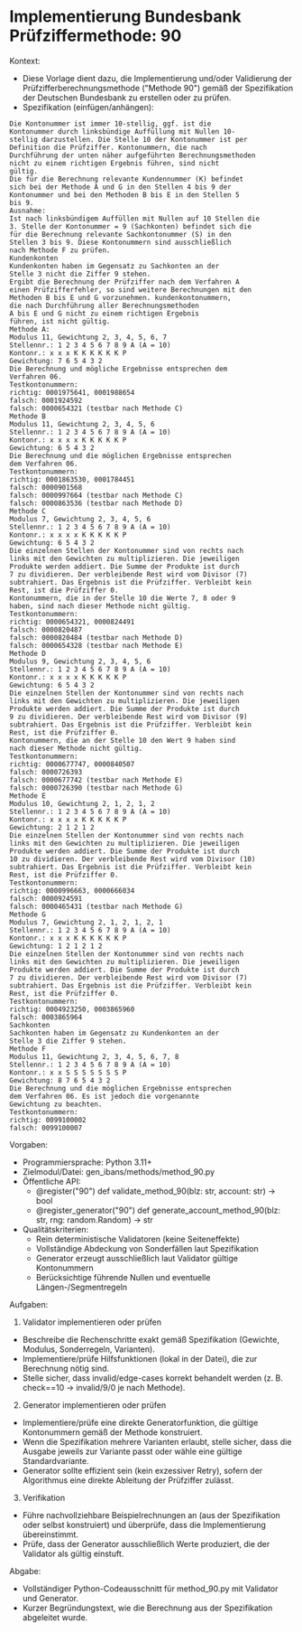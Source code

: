 # Implementierung Bundesbank Prüfziffermethode: 90

Kontext:
- Diese Vorlage dient dazu, die Implementierung und/oder Validierung der Prüfzifferberechnungsmethode ("Methode 90") gemäß der Spezifikation der Deutschen Bundesbank zu erstellen oder zu prüfen.
- Spezifikation (einfügen/anhängen):

```Text
Die Kontonummer ist immer 10-stellig, ggf. ist die
Kontonummer durch linksbündige Auffüllung mit Nullen 10-
stellig darzustellen. Die Stelle 10 der Kontonummer ist per
Definition die Prüfziffer. Kontonummern, die nach
Durchführung der unten näher aufgeführten Berechnungsmethoden
nicht zu einem richtigen Ergebnis führen, sind nicht
gültig.
Die für die Berechnung relevante Kundennummer (K) befindet
sich bei der Methode A und G in den Stellen 4 bis 9 der
Kontonummer und bei den Methoden B bis E in den Stellen 5
bis 9.
Ausnahme:
Ist nach linksbündigem Auffüllen mit Nullen auf 10 Stellen die
3. Stelle der Kontonummer = 9 (Sachkonten) befindet sich die
für die Berechnung relevante Sachkontonummer (S) in den
Stellen 3 bis 9. Diese Kontonummern sind ausschließlich
nach Methode F zu prüfen.
Kundenkonten
Kundenkonten haben im Gegensatz zu Sachkonten an der
Stelle 3 nicht die Ziffer 9 stehen.
Ergibt die Berechnung der Prüfziffer nach dem Verfahren A
einen Prüfzifferfehler, so sind weitere Berechnungen mit den
Methoden B bis E und G vorzunehmen. kundenkontonummern,
die nach Durchführung aller Berechnungsmethoden
A bis E und G nicht zu einem richtigen Ergebnis
führen, ist nicht gültig.
Methode A:
Modulus 11, Gewichtung 2, 3, 4, 5, 6, 7
Stellennr.: 1 2 3 4 5 6 7 8 9 A (A = 10)
Kontonr.: x x x K K K K K K P
Gewichtung: 7 6 5 4 3 2
Die Berechnung und mögliche Ergebnisse entsprechen dem
Verfahren 06.
Testkontonummern:
richtig: 0001975641, 0001988654
falsch: 0001924592
falsch: 0000654321 (testbar nach Methode C)
Methode B
Modulus 11, Gewichtung 2, 3, 4, 5, 6
Stellennr.: 1 2 3 4 5 6 7 8 9 A (A = 10)
Kontonr.: x x x x K K K K K P
Gewichtung: 6 5 4 3 2
Die Berechnung und die möglichen Ergebnisse entsprechen
dem Verfahren 06.
Testkontonummern:
richtig: 0001863530, 0001784451
falsch: 0000901568
falsch: 0000997664 (testbar nach Methode C)
falsch: 0000863536 (testbar nach Methode D)
Methode C
Modulus 7, Gewichtung 2, 3, 4, 5, 6
Stellennr.: 1 2 3 4 5 6 7 8 9 A (A = 10)
Kontonr.: x x x x K K K K K P
Gewichtung: 6 5 4 3 2
Die einzelnen Stellen der Kontonummer sind von rechts nach
links mit den Gewichten zu multiplizieren. Die jeweiligen
Produkte werden addiert. Die Summe der Produkte ist durch
7 zu dividieren. Der verbleibende Rest wird vom Divisor (7)
subtrahiert. Das Ergebnis ist die Prüfziffer. Verbleibt kein
Rest, ist die Prüfziffer 0.
Kontonummern, die in der Stelle 10 die Werte 7, 8 oder 9
haben, sind nach dieser Methode nicht gültig.
Testkontonummern:
richtig: 0000654321, 0000824491
falsch: 0000820487
falsch: 0000820484 (testbar nach Methode D)
falsch: 0000654328 (testbar nach Methode E)
Methode D
Modulus 9, Gewichtung 2, 3, 4, 5, 6
Stellennr.: 1 2 3 4 5 6 7 8 9 A (A = 10)
Kontonr.: x x x x K K K K K P
Gewichtung: 6 5 4 3 2
Die einzelnen Stellen der Kontonummer sind von rechts nach
links mit den Gewichten zu multiplizieren. Die jeweiligen
Produkte werden addiert. Die Summe der Produkte ist durch
9 zu dividieren. Der verbleibende Rest wird vom Divisor (9)
subtrahiert. Das Ergebnis ist die Prüfziffer. Verbleibt kein
Rest, ist die Prüfziffer 0.
Kontonummern, die an der Stelle 10 den Wert 9 haben sind
nach dieser Methode nicht gültig.
Testkontonummern:
richtig: 0000677747, 0000840507
falsch: 0000726393
falsch: 0000677742 (testbar nach Methode E)
falsch: 0000726390 (testbar nach Methode G)
Methode E
Modulus 10, Gewichtung 2, 1, 2, 1, 2
Stellennr.: 1 2 3 4 5 6 7 8 9 A (A = 10)
Kontonr.: x x x x K K K K K P
Gewichtung: 2 1 2 1 2
Die einzelnen Stellen der Kontonummer sind von rechts nach
links mit den Gewichten zu multiplizieren. Die jeweiligen
Produkte werden addiert. Die Summe der Produkte ist durch
10 zu dividieren. Der verbleibende Rest wird vom Divisor (10)
subtrahiert. Das Ergebnis ist die Prüfziffer. Verbleibt kein
Rest, ist die Prüfziffer 0.
Testkontonummern:
richtig: 0000996663, 0000666034
falsch: 0000924591
falsch: 0000465431 (testbar nach Methode G)
Methode G
Modulus 7, Gewichtung 2, 1, 2, 1, 2, 1
Stellennr.: 1 2 3 4 5 6 7 8 9 A (A = 10)
Kontonr.: x x x K K K K K K P
Gewichtung: 1 2 1 2 1 2
Die einzelnen Stellen der Kontonummer sind von rechts nach
links mit den Gewichten zu multiplizieren. Die jeweiligen
Produkte werden addiert. Die Summe der Produkte ist durch
7 zu dividieren. Der verbleibende Rest wird vom Divisor (7)
subtrahiert. Das Ergebnis ist die Prüfziffer. Verbleibt kein
Rest, ist die Prüfziffer 0.
Testkontonummern:
richtig: 0004923250, 0003865960
falsch: 0003865964
Sachkonten
Sachkonten haben im Gegensatz zu Kundenkonten an der
Stelle 3 die Ziffer 9 stehen.
Methode F
Modulus 11, Gewichtung 2, 3, 4, 5, 6, 7, 8
Stellennr.: 1 2 3 4 5 6 7 8 9 A (A = 10)
Kontonr.: x x S S S S S S S P
Gewichtung: 8 7 6 5 4 3 2
Die Berechnung und die möglichen Ergebnisse entsprechen
dem Verfahren 06. Es ist jedoch die vorgenannte
Gewichtung zu beachten.
Testkontonummern:
richtig: 0099100002
falsch: 0099100007
```

Vorgaben:
- Programmiersprache: Python 3.11+
- Zielmodul/Datei: gen_ibans/methods/method_90.py
- Öffentliche API:
  - @register("90") def validate_method_90(blz: str, account: str) -> bool
  - @register_generator("90") def generate_account_method_90(blz: str, rng: random.Random) -> str
- Qualitätskriterien:
  - Rein deterministische Validatoren (keine Seiteneffekte)
  - Vollständige Abdeckung von Sonderfällen laut Spezifikation
  - Generator erzeugt ausschließlich laut Validator gültige Kontonummern
  - Berücksichtige führende Nullen und eventuelle Längen-/Segmentregeln

Aufgaben:
1) Validator implementieren oder prüfen
- Beschreibe die Rechenschritte exakt gemäß Spezifikation (Gewichte, Modulus, Sonderregeln, Varianten).
- Implementiere/prüfe Hilfsfunktionen (lokal in der Datei), die zur Berechnung nötig sind.
- Stelle sicher, dass invalid/edge-cases korrekt behandelt werden (z. B. check==10 -> invalid/9/0 je nach Methode).

2) Generator implementieren oder prüfen
- Implementiere/prüfe eine direkte Generatorfunktion, die gültige Kontonummern gemäß der Methode konstruiert.
- Wenn die Spezifikation mehrere Varianten erlaubt, stelle sicher, dass die Ausgabe jeweils zur Variante passt oder wähle eine gültige Standardvariante.
- Generator sollte effizient sein (kein exzessiver Retry), sofern der Algorithmus eine direkte Ableitung der Prüfziffer zulässt.

3) Verifikation
- Führe nachvollziehbare Beispielrechnungen an (aus der Spezifikation oder selbst konstruiert) und überprüfe, dass die Implementierung übereinstimmt.
- Prüfe, dass der Generator ausschließlich Werte produziert, die der Validator als gültig einstuft.

Abgabe:
- Vollständiger Python-Codeausschnitt für method_90.py mit Validator und Generator.
- Kurzer Begründungstext, wie die Berechnung aus der Spezifikation abgeleitet wurde.